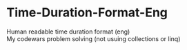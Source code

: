 # Time-Duration-Format-Eng
<div>Human readable time duration format (eng)
<div>My codewars problem solving (not usuing collections or linq)
